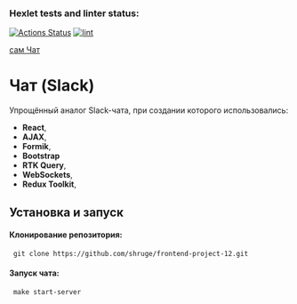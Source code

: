 ### Hexlet tests and linter status:
[![Actions Status](https://github.com/shruge/frontend-project-12/actions/workflows/hexlet-check.yml/badge.svg)](https://github.com/shruge/frontend-project-12/actions)  [![lint](https://github.com/shruge/frontend-project-12/actions/workflows/lint.yml/badge.svg)](https://github.com/shruge/frontend-project-12/actions/workflows/lint.yml)

[сам Чат](https://frontend-project-12-rw11.onrender.com)

# Чат (Slack)

Упрощённый аналог Slack-чата, при создании которого использовались:
- **React**,
- **AJAX**,
- **Formik**,
- **Bootstrap**
- **RTK Query**,
- **WebSockets**, 
- **Redux Toolkit**,

## Установка и запуск

#### Клонирование репозитория:
```
 git clone https://github.com/shruge/frontend-project-12.git
```
#### Запуск чата:
```
 make start-server
```
